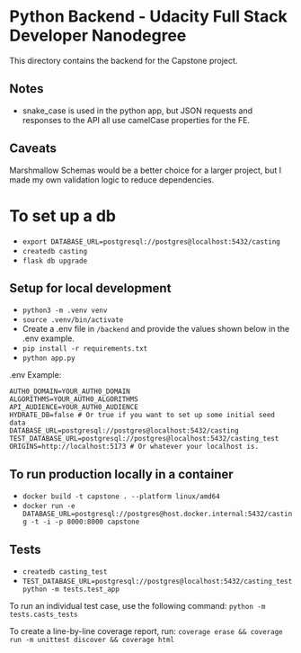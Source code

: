 # Python Backend - Udacity Full Stack Developer Nanodegree

This directory contains the backend for the Capstone project.

## Notes
- snake_case is used in the python app, but JSON requests and responses to the API all use camelCase properties for the FE.

## Caveats
Marshmallow Schemas would be a better choice for a larger project, but I made my own validation logic to reduce dependencies.

# To set up a db
- `export DATABASE_URL=postgresql://postgres@localhost:5432/casting`
- `createdb casting`
- `flask db upgrade`

## Setup for local development
- `python3 -m .venv venv`
- `source .venv/bin/activate`
- Create a .env file in `/backend` and provide the values shown below in the .env example.
- `pip install -r requirements.txt`
- `python app.py`

.env Example:
```shell
AUTH0_DOMAIN=YOUR_AUTH0_DOMAIN
ALGORITHMS=YOUR_AUTH0_ALGORITHMS
API_AUDIENCE=YOUR_AUTH0_AUDIENCE
HYDRATE_DB=false # Or true if you want to set up some initial seed data
DATABASE_URL=postgresql://postgres@localhost:5432/casting
TEST_DATABASE_URL=postgresql://postgres@localhost:5432/casting_test
ORIGINS=http://localhost:5173 # Or whatever your localhost is.
```

## To run production locally in a container
- `docker build -t capstone . --platform linux/amd64`
- `docker run -e DATABASE_URL=postgresql://postgres@host.docker.internal:5432/casting -t -i -p 8000:8000 capstone`

## Tests
- `createdb casting_test`
- `TEST_DATABASE_URL=postgresql://postgres@localhost:5432/casting_test python -m tests.test_app`

To run an individual test case, use the following command:
`python -m tests.casts_tests`

To create a line-by-line coverage report, run:
`coverage erase && coverage run -m unittest discover && coverage html`